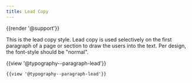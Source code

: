 ```yaml
---
title: Lead Copy
---
```

{{render '@support'}}

This is the lead copy style. Lead copy is used selectively on the first paragraph of a page or section to draw the users into the text. Per design, the font-style should be "normal".

{{view '@typography--paragraph-lead'}}

```
{{view '@typography--paragraph-lead'}}
```
